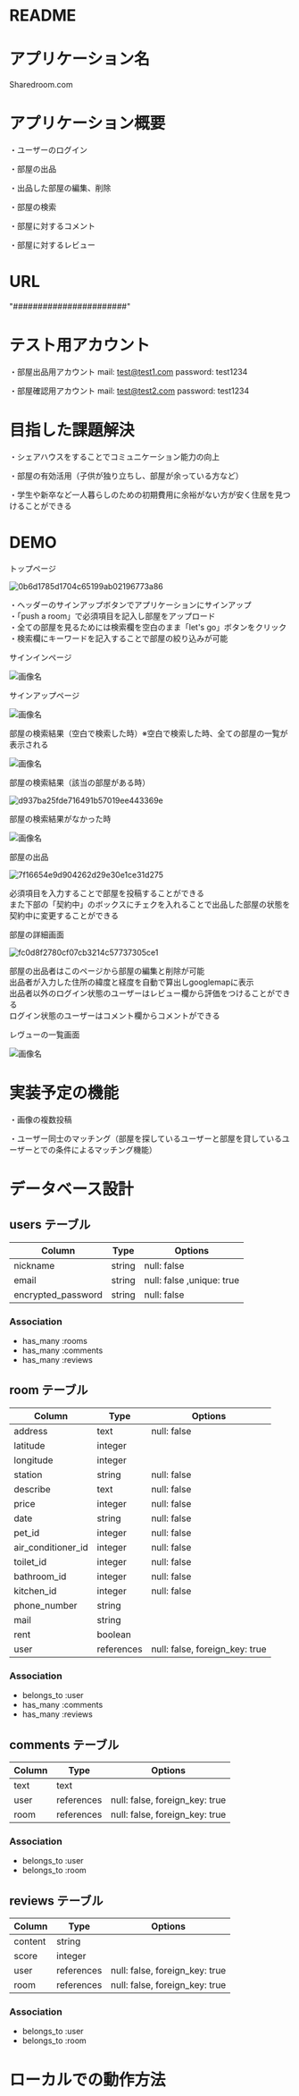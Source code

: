 # README


# アプリケーション名
Sharedroom.com

# アプリケーション概要
・ユーザーのログイン

・部屋の出品

・出品した部屋の編集、削除

・部屋の検索

・部屋に対するコメント

・部屋に対するレビュー

# URL
"#######################"

# テスト用アカウント
・部屋出品用アカウント
mail: test@test1.com
password: test1234

・部屋確認用アカウント
mail: test@test2.com
password: test1234


# 目指した課題解決

・シェアハウスをすることでコミュニケーション能力の向上

・部屋の有効活用（子供が独り立ちし、部屋が余っている方など）

・学生や新卒など一人暮らしのための初期費用に余裕がない方が安く住居を見つけることができる

# DEMO

トップページ

![0b6d1785d1704c65199ab02196773a86](https://user-images.githubusercontent.com/78258431/112413161-0c259380-8d63-11eb-8041-86a7e6ad52a6.gif)

・ヘッダーのサインアップボタンでアプリケーションにサインアップ  
・「push a room」で必須項目を記入し部屋をアップロード  
・全ての部屋を見るためには検索欄を空白のまま「let's go」ボタンをクリック  
・検索欄にキーワードを記入することで部屋の絞り込みが可能  

サインインページ

![画像名](sample1.png)

サインアップページ

![画像名](sample2.png)

部屋の検索結果（空白で検索した時）※空白で検索した時、全ての部屋の一覧が表示される

![画像名](sample4.png)

部屋の検索結果（該当の部屋がある時）

![d937ba25fde716491b57019ee443369e](https://user-images.githubusercontent.com/78258431/112415268-e8644c80-8d66-11eb-9f2c-fc7bb92e0317.gif)

部屋の検索結果がなかった時

![画像名](sample77.png)

部屋の出品

![7f16654e9d904262d29e30e1ce31d275](https://user-images.githubusercontent.com/78258431/112416691-81946280-8d69-11eb-80bd-a7586224c840.gif)

必須項目を入力することで部屋を投稿することができる  
また下部の「契約中」のボックスにチェクを入れることで出品した部屋の状態を契約中に変更することができる

部屋の詳細画面

![fc0d8f2780cf07cb3214c57737305ce1](https://user-images.githubusercontent.com/78258431/112422794-c96cb700-8d74-11eb-8203-1db3ae5be770.gif)


部屋の出品者はこのページから部屋の編集と削除が可能  
出品者が入力した住所の緯度と経度を自動で算出しgooglemapに表示  
出品者以外のログイン状態のユーザーはレビュー欄から評価をつけることができる  
ログイン状態のユーザーはコメント欄からコメントができる

レヴューの一覧画面

![画像名](sample10.png)

# 実装予定の機能

・画像の複数投稿

・ユーザー同士のマッチング（部屋を探しているユーザーと部屋を貸しているユーザーとでの条件によるマッチング機能）

# データベース設計

## users テーブル

| Column               | Type    | Options                  |
| -------------------- | ------- | ------------------------ |
| nickname             | string  | null: false              |
| email                | string  | null: false ,unique: true|
| encrypted_password   | string  | null: false              |
 
### Association

- has_many :rooms
- has_many :comments
- has_many :reviews


## room テーブル

| Column             | Type       | Options                        |
| ------------------ | ---------- | ------------------------------ |
| address            | text       | null: false                    |
| latitude           | integer    |                                |
| longitude          | integer    |                                | 
| station            | string     | null: false                    |
| describe           | text       | null: false                    |
| price              | integer    | null: false                    |
| date               | string     | null: false                    |
| pet_id             | integer    | null: false                    |
| air_conditioner_id | integer    | null: false                    |
| toilet_id          | integer    | null: false                    |
| bathroom_id        | integer    | null: false                    |
| kitchen_id         | integer    | null: false                    |
| phone_number       | string     |                                |
| mail               | string     |                                |
| rent               | boolean    |                                |
| user               | references | null: false, foreign_key: true |


### Association

- belongs_to :user
- has_many   :comments
- has_many   :reviews


## comments テーブル

| Column             | Type       | Options                        |
| ------------------ | ---------- | ------------------------------ |
| text               | text       |                                |
| user               | references | null: false, foreign_key: true |
| room               | references | null: false, foreign_key: true |


### Association

- belongs_to :user
- belongs_to :room


## reviews テーブル

| Column             | Type       | Options                        |
| ------------------ | ---------- | ------------------------------ |
| content            | string     |                                |
| score              | integer    |                                |
| user               | references | null: false, foreign_key: true |
| room               | references | null: false, foreign_key: true |


### Association

- belongs_to :user
- belongs_to :room


# ローカルでの動作方法
